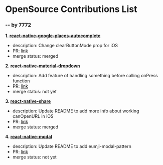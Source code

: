# OpenSource Contributions List
### -- by 7772


**1. [react-native-google-places-autocomplete](https://github.com/FaridSafi/react-native-google-places-autocomplete/pull/357)**

- description: Change clearButtonMode prop for iOS
- PR: [link](https://github.com/FaridSafi/react-native-google-places-autocomplete/pull/357#issue-227496263)
- merge status: merged
    
**2. [react-native-material-dropdown](https://github.com/n4kz/react-native-material-dropdown)**

- description: Add feature of handling something before calling onPress function
- PR: [link](https://github.com/n4kz/react-native-material-dropdown/pull/142#issue-235331975)  
- merge status: not yet

**3. [react-native-share](https://github.com/react-native-community)**

- description: Update README to add more info about working canOpenURL in iOS
- PR: [link](https://github.com/react-native-community/react-native-share/pull/416#issue-237119537)
- merge status: merged

**4. [react-native-modal](https://github.com/react-native-community/react-native-modal)**

- description: Update README to add eumji-modal-pattern
- PR: [link](https://github.com/react-native-community/react-native-modal/pull/231#issue-237570646)
- merge status: not yet

